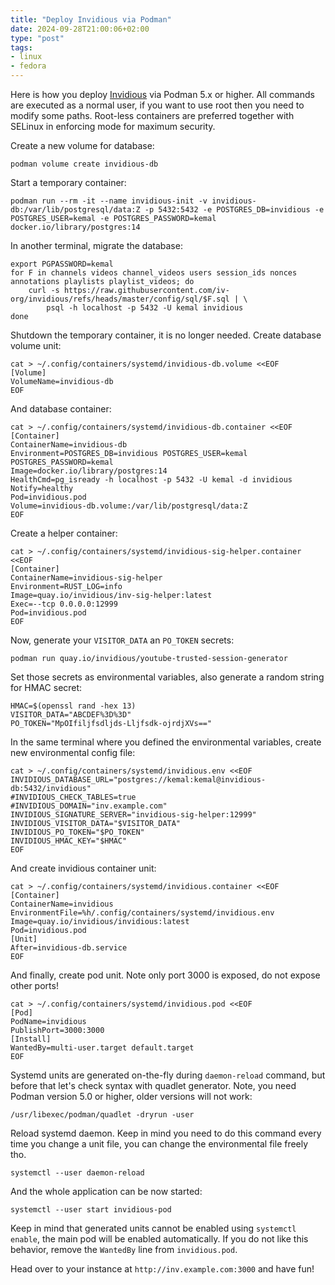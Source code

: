 ```yaml
---
title: "Deploy Invidious via Podman"
date: 2024-09-28T21:00:06+02:00
type: "post"
tags:
- linux
- fedora
---
```


Here is how you deploy [Invidious](https://invidious.io/) via Podman 5.x or
higher. All commands are executed as a normal user, if you want to use root
then you need to modify some paths. Root-less containers are preferred together
with SELinux in enforcing mode for maximum security.

Create a new volume for database:

    podman volume create invidious-db

Start a temporary container:

    podman run --rm -it --name invidious-init -v invidious-db:/var/lib/postgresql/data:Z -p 5432:5432 -e POSTGRES_DB=invidious -e POSTGRES_USER=kemal -e POSTGRES_PASSWORD=kemal docker.io/library/postgres:14

In another terminal, migrate the database:

    export PGPASSWORD=kemal
    for F in channels videos channel_videos users session_ids nonces annotations playlists playlist_videos; do
        curl -s https://raw.githubusercontent.com/iv-org/invidious/refs/heads/master/config/sql/$F.sql | \
            psql -h localhost -p 5432 -U kemal invidious
    done

Shutdown the temporary container, it is no longer needed. Create database volume unit:

    cat > ~/.config/containers/systemd/invidious-db.volume <<EOF
    [Volume]
    VolumeName=invidious-db
    EOF

And database container:

    cat > ~/.config/containers/systemd/invidious-db.container <<EOF
    [Container]
    ContainerName=invidious-db
    Environment=POSTGRES_DB=invidious POSTGRES_USER=kemal POSTGRES_PASSWORD=kemal
    Image=docker.io/library/postgres:14
    HealthCmd=pg_isready -h localhost -p 5432 -U kemal -d invidious
    Notify=healthy
    Pod=invidious.pod
    Volume=invidious-db.volume:/var/lib/postgresql/data:Z
    EOF

Create a helper container:

    cat > ~/.config/containers/systemd/invidious-sig-helper.container <<EOF
    [Container]
    ContainerName=invidious-sig-helper
    Environment=RUST_LOG=info
    Image=quay.io/invidious/inv-sig-helper:latest
    Exec=--tcp 0.0.0.0:12999
    Pod=invidious.pod
    EOF

Now, generate your `VISITOR_DATA` an `PO_TOKEN` secrets:

    podman run quay.io/invidious/youtube-trusted-session-generator

Set those secrets as environmental variables, also generate a random string for HMAC secret:

    HMAC=$(openssl rand -hex 13)
    VISITOR_DATA="ABCDEF%3D%3D"
    PO_TOKEN="MpOIfiljfsdljds-Lljfsdk-ojrdjXVs=="

In the same terminal where you defined the environmental variables, create new environmental config file:

```
cat > ~/.config/containers/systemd/invidious.env <<EOF
INVIDIOUS_DATABASE_URL="postgres://kemal:kemal@invidious-db:5432/invidious"
#INVIDIOUS_CHECK_TABLES=true
#INVIDIOUS_DOMAIN="inv.example.com"
INVIDIOUS_SIGNATURE_SERVER="invidious-sig-helper:12999"
INVIDIOUS_VISITOR_DATA="$VISITOR_DATA"
INVIDIOUS_PO_TOKEN="$PO_TOKEN"
INVIDIOUS_HMAC_KEY="$HMAC"
EOF
```

And create invidious container unit:

    cat > ~/.config/containers/systemd/invidious.container <<EOF
    [Container]
    ContainerName=invidious
    EnvironmentFile=%h/.config/containers/systemd/invidious.env
    Image=quay.io/invidious/invidious:latest
    Pod=invidious.pod
    [Unit]
    After=invidious-db.service
    EOF

And finally, create pod unit. Note only port 3000 is exposed, do not expose other ports!

    cat > ~/.config/containers/systemd/invidious.pod <<EOF
    [Pod]
    PodName=invidious
    PublishPort=3000:3000
    [Install]
    WantedBy=multi-user.target default.target
    EOF

Systemd units are generated on-the-fly during `daemon-reload` command, but
before that let's check syntax with quadlet generator. Note, you need Podman
version 5.0 or higher, older versions will not work:

    /usr/libexec/podman/quadlet -dryrun -user

Reload systemd daemon. Keep in mind you need to do this command every time you
change a unit file, you can change the environmental file freely tho.

    systemctl --user daemon-reload

And the whole application can be now started:

    systemctl --user start invidious-pod

Keep in mind that generated units cannot be enabled using `systemctl enable`,
the main pod will be enabled automatically. If you do not like this behavior,
remove the `WantedBy` line from `invidious.pod`.

Head over to your instance at `http://inv.example.com:3000` and have fun!
